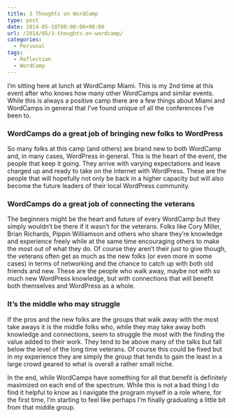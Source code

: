 ```yaml
---
title: 3 Thoughts on WordCamp
type: post
date: 2014-05-10T00:00:00+00:00
url: /2014/05/3-thoughts-on-wordcamp/
categories:
  - Personal
tags:
  - Reflection
  - WordCamp
---
```


I’m sitting here at lunch at WordCamp Miami. This is my 2nd time at this event after who knows how many other WordCamps and similar events. While this is always a positive camp there are a few things about Miami and WordCamps in general that I’ve found unique of all the conferences I’ve been to.

### WordCamps do a great job of bringing new folks to WordPress

So many folks at this camp (and others) are brand new to both WordCamp and, in many cases, WordPress in general. This is the heart of the event, the people that keep it going. They arrive with varying expectations and leave charged up and ready to take on the internet with WordPress. These are the people that will hopefully not only be back in a higher capacity but will also become the future leaders of their local WordPress community.

### WordCamps do a great job of connecting the veterans

The beginners might be the heart and future of every WordCamp but they simply wouldn’t be there if it wasn’t for the veterans. Folks like Cory Miller, Brian Richards, Pippin Williamson and others who share they’re knowledge and experience freely while at the same time encouraging others to make the most out of what they do. Of course they aren’t their just to give though, the veterans often get as much as the new folks (or even more in some cases) in terms of networking and the chance to catch up with both old friends and new. These are the people who walk away, maybe not with so much new WordPress knowledge, but with connections that will benefit both themselves and WordPress as a whole.

### It’s the middle who may struggle

If the pros and the new folks are the groups that walk away with the most take aways it is the middle folks who, while they may take away both knowledge and connections, seem to struggle the most with the finding the value added to their work. They tend to be above many of the talks but fall below the level of the long time veterans. Of course this could be fixed but in my experience they are simply the group that tends to gain the least in a large crowd geared to what is overall a rather small niche.

In the end, while WordCamps have something for all that benefit is definitely maximized on each end of the spectrum. While this is not a bad thing I do find it helpful to know as I navigate the program myself in a role where, for the first time, I’m starting to feel like perhaps I’m finally graduating a little bit from that middle group.